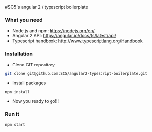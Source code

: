 #SC5's angular 2 / typescript boilerplate

### What you need
* Node.js and npm: https://nodejs.org/en/
* Angular 2 API: https://angular.io/docs/ts/latest/api/
* Typescript handbook: http://www.typescriptlang.org/Handbook


### Installation
* Clone GIT repository
```bash
git clone git@github.com:SC5/angular2-typescript-boilerplate.git
```
* Install packages
```bash
npm install
```
* Now you ready to go!!!

### Run it
```bash
npm start
```